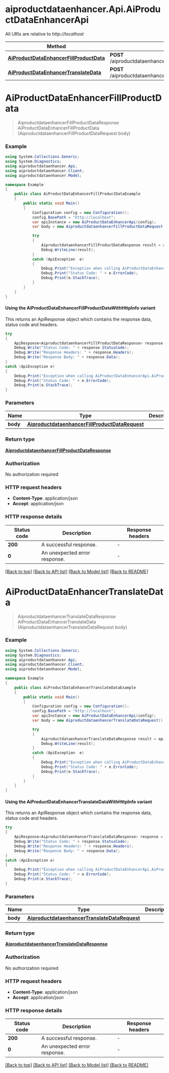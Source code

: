 # aiproductdataenhancer.Api.AiProductDataEnhancerApi

All URIs are relative to *http://localhost*

| Method | HTTP request | Description |
|--------|--------------|-------------|
| [**AiProductDataEnhancerFillProductData**](AiProductDataEnhancerApi.md#aiproductdataenhancerfillproductdata) | **POST** /aiproductdataenhancer.AiProductDataEnhancer/FillProductData |  |
| [**AiProductDataEnhancerTranslateData**](AiProductDataEnhancerApi.md#aiproductdataenhancertranslatedata) | **POST** /aiproductdataenhancer.AiProductDataEnhancer/TranslateData |  |

<a id="aiproductdataenhancerfillproductdata"></a>
# **AiProductDataEnhancerFillProductData**
> AiproductdataenhancerFillProductDataResponse AiProductDataEnhancerFillProductData (AiproductdataenhancerFillProductDataRequest body)



### Example
```csharp
using System.Collections.Generic;
using System.Diagnostics;
using aiproductdataenhancer.Api;
using aiproductdataenhancer.Client;
using aiproductdataenhancer.Model;

namespace Example
{
    public class AiProductDataEnhancerFillProductDataExample
    {
        public static void Main()
        {
            Configuration config = new Configuration();
            config.BasePath = "http://localhost";
            var apiInstance = new AiProductDataEnhancerApi(config);
            var body = new AiproductdataenhancerFillProductDataRequest(); // AiproductdataenhancerFillProductDataRequest | 

            try
            {
                AiproductdataenhancerFillProductDataResponse result = apiInstance.AiProductDataEnhancerFillProductData(body);
                Debug.WriteLine(result);
            }
            catch (ApiException  e)
            {
                Debug.Print("Exception when calling AiProductDataEnhancerApi.AiProductDataEnhancerFillProductData: " + e.Message);
                Debug.Print("Status Code: " + e.ErrorCode);
                Debug.Print(e.StackTrace);
            }
        }
    }
}
```

#### Using the AiProductDataEnhancerFillProductDataWithHttpInfo variant
This returns an ApiResponse object which contains the response data, status code and headers.

```csharp
try
{
    ApiResponse<AiproductdataenhancerFillProductDataResponse> response = apiInstance.AiProductDataEnhancerFillProductDataWithHttpInfo(body);
    Debug.Write("Status Code: " + response.StatusCode);
    Debug.Write("Response Headers: " + response.Headers);
    Debug.Write("Response Body: " + response.Data);
}
catch (ApiException e)
{
    Debug.Print("Exception when calling AiProductDataEnhancerApi.AiProductDataEnhancerFillProductDataWithHttpInfo: " + e.Message);
    Debug.Print("Status Code: " + e.ErrorCode);
    Debug.Print(e.StackTrace);
}
```

### Parameters

| Name | Type | Description | Notes |
|------|------|-------------|-------|
| **body** | [**AiproductdataenhancerFillProductDataRequest**](AiproductdataenhancerFillProductDataRequest.md) |  |  |

### Return type

[**AiproductdataenhancerFillProductDataResponse**](AiproductdataenhancerFillProductDataResponse.md)

### Authorization

No authorization required

### HTTP request headers

 - **Content-Type**: application/json
 - **Accept**: application/json


### HTTP response details
| Status code | Description | Response headers |
|-------------|-------------|------------------|
| **200** | A successful response. |  -  |
| **0** | An unexpected error response. |  -  |

[[Back to top]](#) [[Back to API list]](../README.md#documentation-for-api-endpoints) [[Back to Model list]](../README.md#documentation-for-models) [[Back to README]](../README.md)

<a id="aiproductdataenhancertranslatedata"></a>
# **AiProductDataEnhancerTranslateData**
> AiproductdataenhancerTranslateDataResponse AiProductDataEnhancerTranslateData (AiproductdataenhancerTranslateDataRequest body)



### Example
```csharp
using System.Collections.Generic;
using System.Diagnostics;
using aiproductdataenhancer.Api;
using aiproductdataenhancer.Client;
using aiproductdataenhancer.Model;

namespace Example
{
    public class AiProductDataEnhancerTranslateDataExample
    {
        public static void Main()
        {
            Configuration config = new Configuration();
            config.BasePath = "http://localhost";
            var apiInstance = new AiProductDataEnhancerApi(config);
            var body = new AiproductdataenhancerTranslateDataRequest(); // AiproductdataenhancerTranslateDataRequest | 

            try
            {
                AiproductdataenhancerTranslateDataResponse result = apiInstance.AiProductDataEnhancerTranslateData(body);
                Debug.WriteLine(result);
            }
            catch (ApiException  e)
            {
                Debug.Print("Exception when calling AiProductDataEnhancerApi.AiProductDataEnhancerTranslateData: " + e.Message);
                Debug.Print("Status Code: " + e.ErrorCode);
                Debug.Print(e.StackTrace);
            }
        }
    }
}
```

#### Using the AiProductDataEnhancerTranslateDataWithHttpInfo variant
This returns an ApiResponse object which contains the response data, status code and headers.

```csharp
try
{
    ApiResponse<AiproductdataenhancerTranslateDataResponse> response = apiInstance.AiProductDataEnhancerTranslateDataWithHttpInfo(body);
    Debug.Write("Status Code: " + response.StatusCode);
    Debug.Write("Response Headers: " + response.Headers);
    Debug.Write("Response Body: " + response.Data);
}
catch (ApiException e)
{
    Debug.Print("Exception when calling AiProductDataEnhancerApi.AiProductDataEnhancerTranslateDataWithHttpInfo: " + e.Message);
    Debug.Print("Status Code: " + e.ErrorCode);
    Debug.Print(e.StackTrace);
}
```

### Parameters

| Name | Type | Description | Notes |
|------|------|-------------|-------|
| **body** | [**AiproductdataenhancerTranslateDataRequest**](AiproductdataenhancerTranslateDataRequest.md) |  |  |

### Return type

[**AiproductdataenhancerTranslateDataResponse**](AiproductdataenhancerTranslateDataResponse.md)

### Authorization

No authorization required

### HTTP request headers

 - **Content-Type**: application/json
 - **Accept**: application/json


### HTTP response details
| Status code | Description | Response headers |
|-------------|-------------|------------------|
| **200** | A successful response. |  -  |
| **0** | An unexpected error response. |  -  |

[[Back to top]](#) [[Back to API list]](../README.md#documentation-for-api-endpoints) [[Back to Model list]](../README.md#documentation-for-models) [[Back to README]](../README.md)

